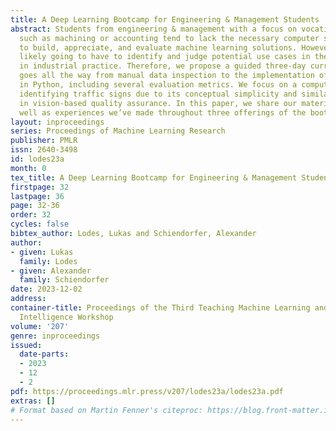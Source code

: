 ```yaml
---
title: A Deep Learning Bootcamp for Engineering & Management Students
abstract: Students from engineering & management with a focus on vocational activities
  such as machining or accounting tend to lack the necessary computer science foundations
  to build, appreciate, and evaluate machine learning solutions. However, they are
  likely going to have to identify and judge potential use cases in their careers
  in industrial practice. Therefore, we propose a guided three-day curriculum that
  goes all the way from manual data inspection to the implementation of several models
  in Python, including several evaluation metrics. We focus on a computer vision task
  identifying traffic signs due to its conceptual simplicity and similarity to tasks
  in vision-based quality assurance. In this paper, we share our material as OER as
  well as experiences we’ve made throughout three offerings of the bootcamp.
layout: inproceedings
series: Proceedings of Machine Learning Research
publisher: PMLR
issn: 2640-3498
id: lodes23a
month: 0
tex_title: A Deep Learning Bootcamp for Engineering & Management Students
firstpage: 32
lastpage: 36
page: 32-36
order: 32
cycles: false
bibtex_author: Lodes, Lukas and Schiendorfer, Alexander
author:
- given: Lukas
  family: Lodes
- given: Alexander
  family: Schiendorfer
date: 2023-12-02
address:
container-title: Proceedings of the Third Teaching Machine Learning and Artificial
  Intelligence Workshop
volume: '207'
genre: inproceedings
issued:
  date-parts:
  - 2023
  - 12
  - 2
pdf: https://proceedings.mlr.press/v207/lodes23a/lodes23a.pdf
extras: []
# Format based on Martin Fenner's citeproc: https://blog.front-matter.io/posts/citeproc-yaml-for-bibliographies/
---
```

